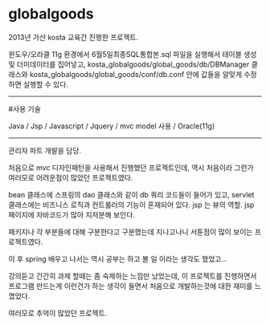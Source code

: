 # globalgoods

2013년 가산 kosta 교육간 진행한 프로젝트.

윈도우/오라클 11g 환경에서 6월5일최종SQL통합본.sql 파일을 실행해서 테이블 생성 및 더미데이터를 집어넣고, kosta_globalgoods/global_goods/db/DBManager 클래스와 kosta_globalgoods/global_goods/conf/db.conf 안에 값들을 알맞게 수정하면 실행할 수 있다.
 

------------------------------------------------------------------------------------------------------------------------------------------

#사용 기술

Java / Jsp / Javascript / Jquery / mvc model 사용 / Oracle(11g)

------------------------------------------------------------------------------------------------------------------------------------------


관리자 파트 개발을 담당.

처음으로 mvc 디자인패턴을 사용해서 진행했던 프로젝트인데, 역시 처음이라 그런가 여러모로 어려운점이 많았던 프로젝트였다.

bean 클래스에 스프링의 dao 클래스와 같이 db 쿼리 코드들이 들어가 있고, servlet 클래스에는 비즈니스 로직과 컨트롤러의 기능이 혼재되어 있다.
jsp 는 뷰의 역할. jsp 페이지에 자바코드가 많아 지저분해 보인다.

패키지나 각 부분들에 대해 구분한다고 구분했는데 지나고나니 서툰점이 많이 보이는 프로젝트였다. 

이 후 spring 배우고 나서는 역시 공부는 하고 볼 일 이라는 생각도 했었고...

강의듣고 간간히 과제 할때는 좀 숙제하는 느낌만 났었는데, 이 프로젝트를 진행하면서 프로그램 만드는게 이런건가 하는 생각이 들면서 처음으로 개발하는것에 대한 재미를 느꼈었다. 

여러모로 추억이 많았던 프로젝트.



